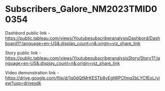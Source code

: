 # Subscribers_Galore_NM2023TMID00354

Dashbord public link - https://public.tableau.com/views/YoutubesubscriberanalysisDashbord/Dashboard1?:language=en-US&:display_count=n&:origin=viz_share_link

Story public link - https://public.tableau.com/views/YoutubesubscriberanalysisStory/Story1?:language=en-US&:display_count=n&:origin=viz_share_link

Video demonstration link - https://drive.google.com/file/d/1q0dQtMrKESTb8vEglWPCfmq2bLYCfEoL/view?usp=drivesdk
